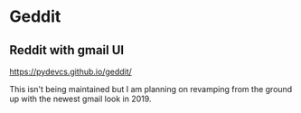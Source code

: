 # Geddit

## Reddit with gmail UI

https://pydevcs.github.io/geddit/

This isn't being maintained but I am planning on revamping from the ground up with the newest gmail look in 2019.
